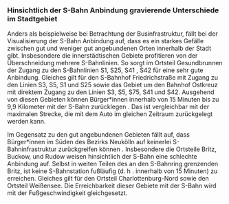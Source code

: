 ### Hinsichtlich der S-Bahn Anbindung gravierende Unterschiede im Stadtgebiet

Anders als beispielweise bei Betrachtung der Businfrastruktur, fällt bei der Visualisierung der S-Bahn Anbindung auf, dass es ein starkes
 Gefälle zwischen gut und weniger gut angebundenen Orten innerhalb der Stadt gibt. Insbesondere die innerstädtischen Gebiete profitieren
  von der Überschneidung mehrere S-Bahnlinien. So sorgt im Ortsteil 
  <span class="marker-label" id="marker-label-light-rail-gesundbrunnen">Gesundbrunnen</span> der Zugang zu den S-Bahnlinien S1, S25, S41
  , S42 für eine sehr gute Anbindung. Gleiches gilt für den <span class="marker-label" id="marker-label-light-rail-friedrichstrasse">
  S-Bahnhof Friedrichstraße</span> mit Zugang zu den Linien S3, S5, S1 und
   S25 sowie das Gebiet um den <span class="marker-label" id="marker-label-light-rail-ostkreuz">Bahnhof Ostkreuz</span> mit direktem
    Zugang zu den Linien S3, S5, S75, S41 und S42. Ausgehend von
    diesen Gebieten können Bürger*innen innerhalb von 15 Minuten bis zu 9,9 Kilometer mit der S-Bahn zurücklegen
    . Das ist vergleichbar mit der maximalen Strecke, die mit dem Auto im gleichen Zeitraum zurückgelegt werden kann. 

Im Gegensatz zu den gut angebundenen Gebieten fällt auf, dass Bürger*innen im Süden des Bezirks 
<span class="marker-label" id="marker-label-light-rail-neukoelln">Neukölln</span> auf keinerlei S-Bahninfrastruktur zurückgreifen können
. Insbesondere die Ortsteile Britz, Buckow, und Rudow weisen hinsichtlich der S-Bahn eine schlechte Anbindung auf. Selbst in weiten
 Teilen des an den S-Bahnring grenzenden Britz, ist keine S-Bahnstation fußläufig (d. h
 . innerhalb von 15 Minuten) zu erreichen. Gleiches gilt für den Ortsteil 
 <span class="marker-label" id="marker-label-light-rail-charlottenburg-nord">Charlottenburg-Nord</span> sowie den Ortsteil 
 <span class="marker-label" id="marker-label-light-rail-weissensee">Weißensee</span>. Die Erreichbarkeit dieser Gebiete mit der S-Bahn
  wird mit der Fußgeschwindigkeit gleichgesetzt.
